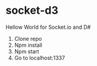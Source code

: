 # socket-d3
Hellow World for Socket.io and D#

1. Clone repo
2. Npm install
3. Npm start
4. Go to localhost:1337
